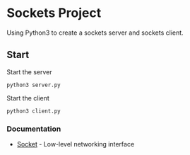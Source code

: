 # Sockets Project
Using Python3 to create a sockets server and sockets client.


## Start
Start the server

```
python3 server.py
```
Start the client
```
python3 client.py
```


### Documentation

* [Socket](https://docs.python.org/3.7/library/socket.html) - Low-level networking interface
